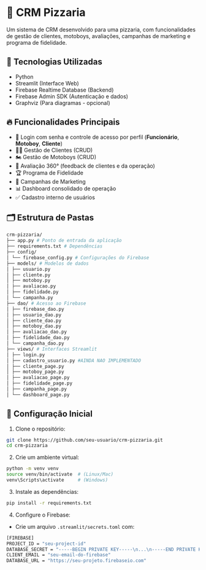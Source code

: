 # 🍕 CRM Pizzaria

Um sistema de CRM desenvolvido para uma pizzaria, com funcionalidades de gestão de clientes, motoboys, avaliações, campanhas de marketing e programa de fidelidade.

## 🚀 Tecnologias Utilizadas

- Python
- Streamlit (Interface Web)
- Firebase Realtime Database (Backend)
- Firebase Admin SDK (Autenticação e dados)
- Graphviz (Para diagramas - opcional)

## 🔥 Funcionalidades Principais

- 🔐 Login com senha e controle de acesso por perfil (**Funcionário**, **Motoboy**, **Cliente**)
- 🧑‍💼 Gestão de Clientes (CRUD)
- 🏍️ Gestão de Motoboys (CRUD)
- 💬 Avaliação 360° (feedback de clientes e da operação)
- 🏆 Programa de Fidelidade
- 📣 Campanhas de Marketing
- 📊 Dashboard consolidado de operação
- ✅ Cadastro interno de usuários

## 🗂️ Estrutura de Pastas

```bash
crm-pizzaria/
├── app.py # Ponto de entrada da aplicação
├── requirements.txt # Dependências
├── config/
│ └── firebase_config.py # Configurações do Firebase
├── models/ # Modelos de dados
│ ├── usuario.py
│ ├── cliente.py
│ ├── motoboy.py
│ ├── avaliacao.py
│ ├── fidelidade.py
│ └── campanha.py
├── dao/ # Acesso ao Firebase
│ ├── firebase_dao.py
│ ├── usuario_dao.py
│ ├── cliente_dao.py
│ ├── motoboy_dao.py
│ ├── avaliacao_dao.py
│ ├── fidelidade_dao.py
│ └── campanha_dao.py
├── views/ # Interfaces Streamlit
│ ├── login.py
│ ├── cadastro_usuario.py #AINDA NAO IMPLEMENTADO
│ ├── cliente_page.py
│ ├── motoboy_page.py
│ ├── avaliacao_page.py
│ ├── fidelidade_page.py
│ ├── campanha_page.py
│ └── dashboard_page.py
```

## 🔧 Configuração Inicial

1. Clone o repositório:
```bash
git clone https://github.com/seu-usuario/crm-pizzaria.git
cd crm-pizzaria
```
2. Crie um ambiente virtual:
```bash
python -m venv venv
source venv/bin/activate  # (Linux/Mac)
venv\Scripts\activate     # (Windows)
```
3. Instale as dependências:
```bash
pip install -r requirements.txt
```
4. Configure o Firebase:
- Crie um arquivo `.streamlit/secrets.toml` com:
```bash
[FIREBASE]
PROJECT_ID = "seu-project-id"
DATABASE_SECRET = "-----BEGIN PRIVATE KEY-----\n...\n-----END PRIVATE KEY-----\n"
CLIENT_EMAIL = "seu-email-do-firebase"
DATABASE_URL = "https://seu-projeto.firebaseio.com"

```

